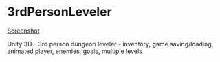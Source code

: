 # 3rdPersonLeveler

[Screenshot](3rdPersonLeveler.png)

Unity 3D - 3rd person dungeon leveler - inventory, game saving/loading, animated player, enemies, goals, multiple levels
